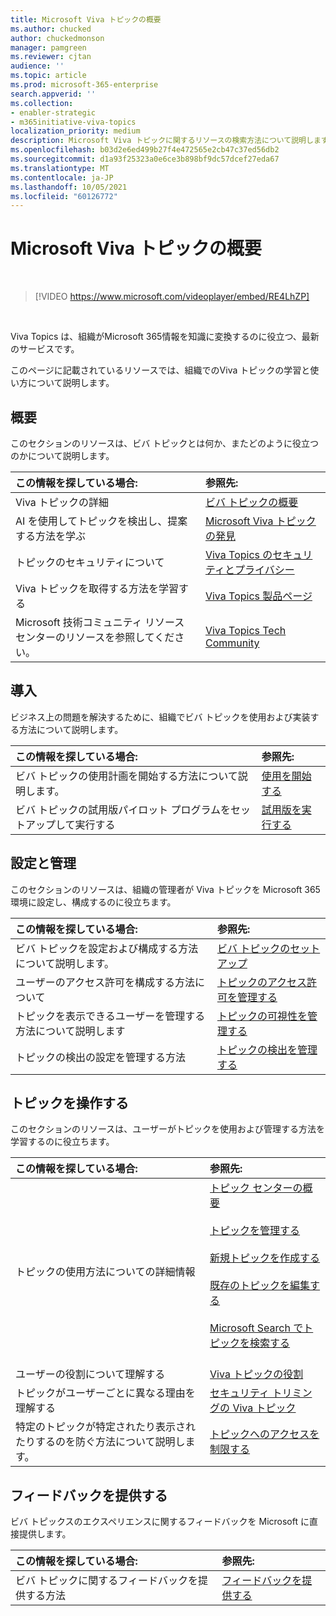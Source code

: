 ```yaml
---
title: Microsoft Viva トピックの概要
ms.author: chucked
author: chuckedmonson
manager: pamgreen
ms.reviewer: cjtan
audience: ''
ms.topic: article
ms.prod: microsoft-365-enterprise
search.appverid: ''
ms.collection:
- enabler-strategic
- m365initiative-viva-topics
localization_priority: medium
description: Microsoft Viva トピックに関するリソースの検索方法について説明します。
ms.openlocfilehash: b03d2e6ed499b27f4e472565e2cb47c37ed56db2
ms.sourcegitcommit: d1a93f25323a0e6ce3b898bf9dc57dcef27eda67
ms.translationtype: MT
ms.contentlocale: ja-JP
ms.lasthandoff: 10/05/2021
ms.locfileid: "60126772"
---
```

# <a name="introduction-to-microsoft-viva-topics"></a>Microsoft Viva トピックの概要

</br>

> [!VIDEO https://www.microsoft.com/videoplayer/embed/RE4LhZP]  

</br>


Viva Topics は、組織がMicrosoft 365情報を知識に変換するのに役立つ、最新のサービスです。

このページに記載されているリソースでは、組織でのViva トピックの学習と使い方について説明します。

## <a name="get-started"></a>概要

このセクションのリソースは、ビバ トピックとは何か、またどのように役立つのかについて説明します。

| この情報を探している場合: | 参照先: |
|:-----|:-----|
|Viva トピックの詳細|[ビバ トピックの概要](topic-experiences-overview.md)|
|AI を使用してトピックを検出し、提案する方法を学ぶ|[Microsoft Viva トピックの発見](topic-experiences-discovery.md)|
|トピックのセキュリティについて|[Viva Topics のセキュリティとプライバシー](topic-experiences-security-privacy.md)|
|Viva トピックを取得する方法を学習する|[Viva Topics 製品ページ](https://www.microsoft.com/microsoft-viva/topics?activetab=pivot%3aoverviewtab)|
|Microsoft 技術コミュニティ リソース センターのリソースを参照してください。|[Viva Topics Tech Community](https://resources.techcommunity.microsoft.com/viva-topics/)|


## <a name="adoption"></a>導入

ビジネス上の問題を解決するために、組織でビバ トピックを使用および実装する方法について説明します。 

| この情報を探している場合: | 参照先: |
|:-----|:-----|
|ビバ トピックの使用計画を開始する方法について説明します。 |[使用を開始する](topics-adoption-getstarted.md)|  
|ビバ トピックの試用版パイロット プログラムをセットアップして実行する |[試用版を実行する](trial-topics.md)|

## <a name="set-up-and-administration"></a>設定と管理

このセクションのリソースは、組織の管理者が Viva トピックを Microsoft 365 環境に設定し、構成するのに役立ちます。

| この情報を探している場合: | 参照先: |
|:-----|:-----|
|ビバ トピックを設定および構成する方法について説明します。|[ビバ トピックのセットアップ](set-up-topic-experiences.md)|
|ユーザーのアクセス許可を構成する方法について|[トピックのアクセス許可を管理する](topic-experiences-user-permissions.md)|
|トピックを表示できるユーザーを管理する方法について説明します|[トピックの可視性を管理する](topic-experiences-knowledge-rules.md)|
|トピックの検出の設定を管理する方法|[トピックの検出を管理する](topic-experiences-discovery.md)|

## <a name="work-with-topics"></a>トピックを操作する

このセクションのリソースは、ユーザーがトピックを使用および管理する方法を学習するのに役立ちます。

| この情報を探している場合: | 参照先: |
|:-----|:-----|
|トピックの使用方法についての詳細情報|[トピック センターの概要](topic-center-overview.md)<br><br>[トピックを管理する](manage-topics.md)<br><br>[新規トピックを作成する](create-a-topic.md)<br><br>[既存のトピックを編集する](edit-a-topic.md)<br><br>[Microsoft Search でトピックを検索する](search.md)<br><br>|
|ユーザーの役割について理解する|[Viva トピックの役割](topic-experiences-roles.md)|
|トピックがユーザーごとに異なる理由を理解する|[セキュリティ トリミングの Viva トピック](topic-experiences-security-trimming.md)|
|特定のトピックが特定されたり表示されたりするのを防ぐ方法について説明します。|[トピックへのアクセスを制限する](restrict-access-to-topics.md)|

## <a name="provide-us-feedback"></a>フィードバックを提供する

ビバ トピックスのエクスペリエンスに関するフィードバックを Microsoft に直接提供します。

| この情報を探している場合: | 参照先: |
|:-----|:-----|
|ビバ トピックに関するフィードバックを提供する方法|[フィードバックを提供する](topic-experiences-overview.md#provide-us-feedback)|


